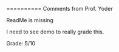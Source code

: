 ==========
Comments from Prof. Yoder

ReadMe is missing

I need to see demo to really grade this.

Grade:  5/10

